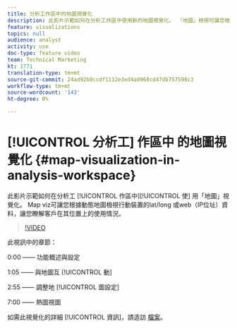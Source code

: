 ```yaml
---
title: 分析工作區中的地圖視覺化
description: 此影片示範如何在分析工作區中使用新的地圖視覺化。 「地圖」檢視可讓您根據動態地圖檢視行動(lat/long)或網路（IP位址）資料，讓您瞭解客戶在其所在位置的使用情況。
feature: visualizations
topics: null
audience: analyst
activity: use
doc-type: feature video
team: Technical Marketing
kt: 1771
translation-type: tm+mt
source-git-commit: 24ad92b0ccdf1112e3ed4a0968cd47db757598c3
workflow-type: tm+mt
source-wordcount: '143'
ht-degree: 0%

---
```



# [!UICONTROL 分析工] 作區中  的地圖視覺化 {#map-visualization-in-analysis-workspace}

此影片示範如何在分析工 [!UICONTROL 作區中][!UICONTROL 使] 用「地圖」視覺化。 Map  viz可讓您根據動態地圖檢視行動裝置的lat/long 或web（IP位址）資料，讓您瞭解客戶在其位置上的使用情況。

>[!VIDEO](https://video.tv.adobe.com/v/23559/?quality=12)

此視訊中的章節：

0:00 —— 功能概述與設定

1:05 —— 與地圖互 [!UICONTROL 動]

2:55 —— 調整地 [!UICONTROL 圖設定]

7:00 —— 熱圖視圖

如需此視覺化的詳細 [!UICONTROL 資訊]，請造訪 [檔案](https://marketing.adobe.com/resources/help/en_US/analytics/analysis-workspace/map-visualization.html)。
